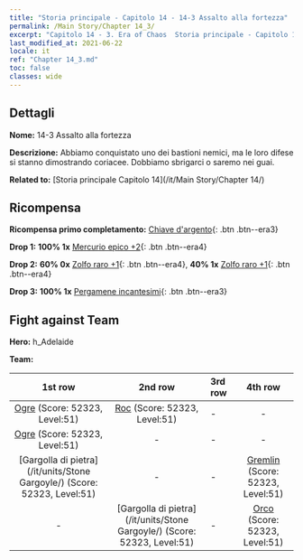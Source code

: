 ```yaml
---
title: "Storia principale - Capitolo 14 - 14-3 Assalto alla fortezza"
permalink: /Main Story/Chapter 14_3/
excerpt: "Capitolo 14 - 3. Era of Chaos  Storia principale - Capitolo 14_3. 14-3 Assalto alla fortezza"
last_modified_at: 2021-06-22
locale: it
ref: "Chapter 14_3.md"
toc: false
classes: wide
---
```


## Dettagli

 **Nome:** 14-3 Assalto alla fortezza

 **Descrizione:** Abbiamo conquistato uno dei bastioni nemici, ma le loro difese si stanno dimostrando coriacee. Dobbiamo sbrigarci o saremo nei guai.

 **Related to:** [Storia principale Capitolo 14](/it/Main Story/Chapter 14/)

## Ricompensa

 **Ricompensa primo completamento:** [Chiave d'argento](/ItemsIT/con_693/){: .btn .btn--era3}

 **Drop 1:** **100% 1x** [Mercurio epico +2](/ItemsIT/mat_49/){: .btn .btn--era4}

 **Drop 2:** **60% 0x** [Zolfo raro +1](/ItemsIT/mat_43/){: .btn .btn--era4}, **40% 1x** [Zolfo raro +1](/ItemsIT/mat_43/){: .btn .btn--era4}

 **Drop 3:** **100% 1x** [Pergamene incantesimi](/ItemsIT/con_694/){: .btn .btn--era3}


## Fight against Team
 **Hero:** h_Adelaide

 **Team:**


  | 1st row | 2nd row | 3rd row | 4th row |
  |:----:|:----:|:----|:----:|
  | [Ogre](/it/units/Ogre/) (Score: 52323, Level:51)  | [Roc](/it/units/Roc/) (Score: 52323, Level:51)  | - | - |
  | [Ogre](/it/units/Ogre/) (Score: 52323, Level:51)  | - | - | - |
  | [Gargolla di pietra](/it/units/Stone Gargoyle/) (Score: 52323, Level:51)  | - | - | [Gremlin](/it/units/Gremlin/) (Score: 52323, Level:51)  |
  | - | [Gargolla di pietra](/it/units/Stone Gargoyle/) (Score: 52323, Level:51)  | - | [Orco](/it/units/Orc/) (Score: 52323, Level:51)  |


